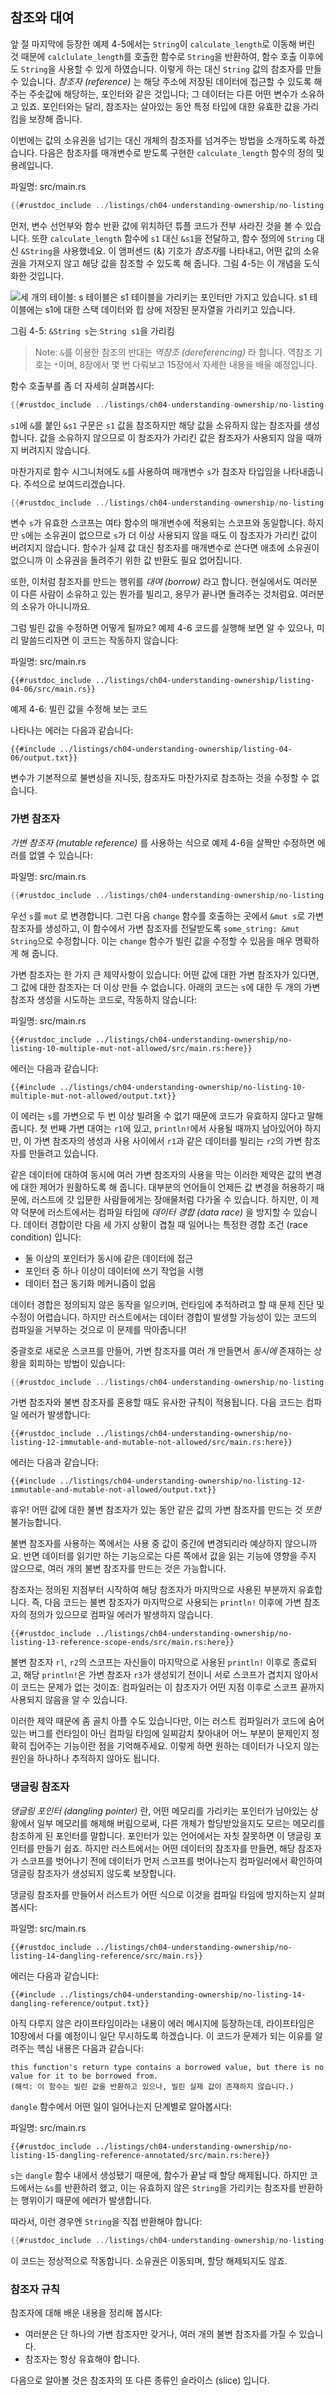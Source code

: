 ## 참조와 대여

앞 절 마지막에 등장한 예제 4-5에서는 `String`이 `calculate_length`로
이동해 버린 것 때문에 `calclulate_length`를 호출한 함수로 `String`을
반환하여, 함수 호출 이후에도 `String`을 사용할 수 있게 하였습니다.
이렇게 하는 대신 `String` 값의 참조자를 만들 수 있습니다.
*참조자 (reference)* 는 해당 주소에 저장된 데이터에 접근할 수 있도록
해주는 주솟값에 해당하는, 포인터와 같은 것입니다; 그 데이터는 다른 어떤
변수가 소유하고 있죠. 포인터와는 달리, 참조자는 살아있는 동안 특정 타입에
대한 유효한 값을 가리킴을 보장해 줍니다.

이번에는 값의 소유권을 넘기는 대신 개체의 참조자를 넘겨주는 방법을 소개하도록 하겠습니다.
다음은 참조자를 매개변수로 받도록 구현한 `calculate_length` 함수의 정의 및 용례입니다.

<span class="filename">파일명: src/main.rs</span>

```rust
{{#rustdoc_include ../listings/ch04-understanding-ownership/no-listing-07-reference/src/main.rs:all}}
```

먼저, 변수 선언부와 함수 반환 값에 위치하던 튜플 코드가 전부 사라진
것을 볼 수 있습니다. 또한 `calculate_length` 함수에 `s1` 대신 `&s1`을
전달하고, 함수 정의에 `String` 대신 `&String`을 사용했네요. 이 앰퍼센드
(&) 기호가 *참조자*를 나타내고, 어떤 값의 소유권을 가져오지 않고 해당 값을
참조할 수 있도록 해 줍니다. 그림 4-5는 이 개념을 도식화한 것입니다.

<img alt="세 개의 테이블: s 테이블은 s1 테이블을 가리키는 포인터만
가지고 있습니다. s1 테이블에는 s1에 대한 스택 데이터와 힙 상에 저장된
문자열을 가리키고 있습니다." src="img/trpl04-05.svg" class="center" />

<span class="caption">그림 4-5: `&String s`는  `String s1`을
가리킴</span>

> Note: `&`를 이용한 참조의 반대는
> *역참조 (dereferencing)* 라 합니다.
> 역참조 기호는 `*`이며, 8장에서 몇 번 다뤄보고
> 15장에서 자세한 내용을 배울 예정입니다.

함수 호출부를 좀 더 자세히 살펴봅시다:

```rust
{{#rustdoc_include ../listings/ch04-understanding-ownership/no-listing-07-reference/src/main.rs:here}}
```

`s1`에 `&`를 붙인 `&s1` 구문은 `s1` 값을 참조하지만 해당 값을 소유하지
않는 참조자를 생성합니다. 값을 소유하지 않으므로 이 참조자가 가리킨 값은
참조자가 사용되지 않을 때까지 버려지지 않습니다.

마찬가지로 함수 시그니처에도 `&`를 사용하여 매개변수 `s`가 참조자 타입임을
나타내줍니다. 주석으로 보여드리겠습니다.

```rust
{{#rustdoc_include ../listings/ch04-understanding-ownership/no-listing-08-reference-with-annotations/src/main.rs:here}}
```

변수 `s`가 유효한 스코프는 여타 함수의 매개변수에 적용되는
스코프와 동일합니다. 하지만 `s`에는 소유권이 없으므로 `s`가
더 이상 사용되지 않을 때도 이 참조자가 가리킨 값이 버려지지
않습니다. 함수가 실제 값 대신 참조자를 매개변수로 쓴다면
애초에 소유권이 없으니까 이 소유권을 돌려주기 위한 값 반환도
필요 없어집니다.

또한, 이처럼 참조자를 만드는 행위를 *대여 (borrow)* 라고 합니다.
현실에서도 여러분이 다른 사람이 소유하고 있는 뭔가를 빌리고,
용무가 끝나면 돌려주는 것처럼요. 여러분의 소유가 아니니까요.

그럼 빌린 값을 수정하면 어떻게 될까요? 예제 4-6 코드를
실행해 보면 알 수 있으나, 미리 말씀드리자면 이 코드는 작동하지 않습니다:

<span class="filename">파일명: src/main.rs</span>

```rust,ignore,does_not_compile
{{#rustdoc_include ../listings/ch04-understanding-ownership/listing-04-06/src/main.rs}}
```

<span class="caption">예제 4-6: 빌린 값을 수정해 보는 코드</span>

나타나는 에러는 다음과 같습니다:

```console
{{#include ../listings/ch04-understanding-ownership/listing-04-06/output.txt}}
```

변수가 기본적으로 불변성을 지니듯,
참조자도 마찬가지로 참조하는 것을 수정할 수 없습니다.

### 가변 참조자

*가변 참조자 (mutable reference)* 를 사용하는 식으로 예제 4-6을 살짝만
수정하면 에러를 없앨 수 있습니다:

<span class="filename">파일명: src/main.rs</span>

```rust
{{#rustdoc_include ../listings/ch04-understanding-ownership/no-listing-09-fixes-listing-04-06/src/main.rs}}
```

우선 `s`를 `mut` 로 변경합니다. 그런 다음 `change` 함수를 호출하는 곳에서
`&mut s`로 가변 참조자를 생성하고, 이 함수에서 가변 참조자를 전달받도록
`some_string: &mut String`으로 수정합니다. 이는 `change` 함수가
빌린 값을 수정할 수 있음을 매우 명확하게 해 줍니다.

가변 참조자는 한 가지 큰 제약사항이 있습니다: 어떤 값에 대한 가변 참조자가
있다면, 그 값에 대한 참조자는 더 이상 만들 수 없습니다. 아래의 코드는
`s`에 대한 두 개의 가변 참조자 생성을 시도하는 코드로, 작동하지 않습니다:

<span class="filename">파일명: src/main.rs</span>

```rust,ignore,does_not_compile
{{#rustdoc_include ../listings/ch04-understanding-ownership/no-listing-10-multiple-mut-not-allowed/src/main.rs:here}}
```

에러는 다음과 같습니다:

```console
{{#include ../listings/ch04-understanding-ownership/no-listing-10-multiple-mut-not-allowed/output.txt}}
```

이 에러는 `s`를 가변으로 두 번 이상 빌려올 수 없기 때문에 코드가
유효하지 않다고 말해줍니다. 첫 번째 가변 대여는 `r1`에 있고,
`println!`에서 사용될 때까지 남아있어야 하지만, 이 가변 참조자의
생성과 사용 사이에서 `r1`과 같은 데이터를 빌리는 `r2`의 가변 참조자를
만들려고 있습니다.

같은 데이터에 대하여 동시에 여러 가변 참조자의 사용을 막는 이러한
제약은 값의 변경에 대한 제어가 원활하도록 해 줍니다. 대부분의 언어들이
언제든 값 변경을 허용하기 때문에, 러스트에 갓 입문한 사람들에게는 장애물처럼
다가올 수 있습니다. 하지만, 이 제약 덕분에 러스트에서는 컴파일 타임에
*데이터 경합 (data race)* 을 방지할 수 있습니다. 데이터 경합이란 다음
세 가지 상황이 겹칠 때 일어나는 특정한 경합 조건 (race condition) 입니다:

* 둘 이상의 포인터가 동시에 같은 데이터에 접근
* 포인터 중 하나 이상이 데이터에 쓰기 작업을 시행
* 데이터 접근 동기화 메커니즘이 없음

데이터 경합은 정의되지 않은 동작을 일으키며, 런타임에 추적하려고 할 때
문제 진단 및 수정이 어렵습니다. 하지만 러스트에서는 데이터 경합이 발생할
가능성이 있는 코드의 컴파일을 거부하는 것으로 이 문제를 막아줍니다!

중괄호로 새로운 스코프를 만들어, 가변 참조자를 여러 개 만들면서 *동시에*
존재하는 상황을 회피하는 방법이 있습니다:

```rust
{{#rustdoc_include ../listings/ch04-understanding-ownership/no-listing-11-muts-in-separate-scopes/src/main.rs:here}}
```

가변 참조자와 불변 참조자를 혼용할 때도 유사한 규칙이 적용됩니다.
다음 코드는 컴파일 에러가 발생합니다:

```rust,ignore,does_not_compile
{{#rustdoc_include ../listings/ch04-understanding-ownership/no-listing-12-immutable-and-mutable-not-allowed/src/main.rs:here}}
```

에러는 다음과 같습니다:

```console
{{#include ../listings/ch04-understanding-ownership/no-listing-12-immutable-and-mutable-not-allowed/output.txt}}
```

휴우! 어떤 값에 대한 불변 참조자가 있는 동안 같은 값의 가변 참조자를 만드는 것
*또한* 불가능합니다.

불변 참조자를 사용하는 쪽에서는 사용 중 값이 중간에 변경되리라
예상하지 않으니까요. 반면 데이터를 읽기만 하는 기능으로는 다른 쪽에서
값을 읽는 기능에 영향을 주지 않으므로, 여러 개의 불변 참조자를 만드는 것은
가능합니다.

참조자는 정의된 지점부터 시작하여 해당 참조자가 마지막으로
사용된 부분까지 유효합니다. 즉, 다음 코드는 불변 참조자가 마지막으로
사용되는 `println!` 이후에 가변 참조자의 정의가 있으므로 컴파일 에러가
발생하지 않습니다.

```rust,edition2021
{{#rustdoc_include ../listings/ch04-understanding-ownership/no-listing-13-reference-scope-ends/src/main.rs:here}}
```

불변 참조자 `rl`, `r2`의 스코프는 자신들이 마지막으로 사용된
`println!` 이후로 종료되고, 해당 `println!`은  가변 참조자 `r3`가
생성되기 전이니 서로 스코프가 겹치지 않아서 이 코드는 문제가 없는 것이죠:
컴파일러는 이 참조자가 어떤 지점 이후로 스코프 끝까지 사용되지 않음을
알 수 있습니다.

이러한 제약 때문에 좀 골치 아플 수도 있습니다만, 이는 러스트 컴파일러가
코드에 숨어 있는 버그를 런타임이 아닌 컴파일 타임에 일찌감치 찾아내어
어느 부분이 문제인지 정확히 집어주는 기능이란 점을 기억해주세요. 이렇게
하면 원하는 데이터가 나오지 않는 원인을 하나하나 추적하지 않아도 됩니다.

### 댕글링 참조자

*댕글링 포인터 (dangling pointer)* 란, 어떤 메모리를 가리키는
포인터가 남아있는 상황에서 일부 메모리를 해제해 버림으로써,
다른 개체가 할당받았을지도 모르는 메모리를 참조하게 된 포인터를 말합니다.
포인터가 있는 언어에서는 자칫 잘못하면 이 댕글링 포인터를 만들기 쉽죠.
하지만 러스트에서는 어떤 데이터의 참조자를 만들면, 해당 참조자가 스코프를
벗어나기 전에 데이터가 먼저 스코프를 벗어나는지 컴파일러에서 확인하여
댕글링 참조자가 생성되지 않도록 보장합니다.

댕글링 참조자를 만들어서 러스트가 어떤 식으로 이것을 컴파일 타임에
방지하는지 살펴봅시다:

<span class="filename">파일명: src/main.rs</span>

```rust,ignore,does_not_compile
{{#rustdoc_include ../listings/ch04-understanding-ownership/no-listing-14-dangling-reference/src/main.rs}}
```

에러는 다음과 같습니다:

```console
{{#include ../listings/ch04-understanding-ownership/no-listing-14-dangling-reference/output.txt}}
```

아직 다루지 않은 라이프타임이라는 내용이 에러 메시지에 등장하는데,
라이프타임은 10장에서 다룰 예정이니 일단 무시하도록 하겠습니다.
이 코드가 문제가 되는 이유를 알려주는 핵심 내용은 다음과 같습니다:

```text
this function's return type contains a borrowed value, but there is no value for it to be borrowed from.
(해석: 이 함수는 빌린 값을 반환하고 있으나, 빌린 실제 값이 존재하지 않습니다.)
```

`dangle` 함수에서 어떤 일이 일어나는지
단계별로 알아봅시다:

<span class="filename">파일명: src/main.rs</span>

```rust,ignore,does_not_compile
{{#rustdoc_include ../listings/ch04-understanding-ownership/no-listing-15-dangling-reference-annotated/src/main.rs:here}}
```

`s`는  `dangle` 함수 내에서 생성됐기 때문에,
함수가 끝날 때 할당 해제됩니다.
하지만 코드에서는 `&s`를 반환하려 했고, 이는 유효하지 않은 `String`을 가리키는
참조자를 반환하는 행위이기 때문에 에러가 발생합니다.

따라서, 이런 경우엔 `String`을 직접 반환해야 합니다:

```rust
{{#rustdoc_include ../listings/ch04-understanding-ownership/no-listing-16-no-dangle/src/main.rs:here}}
```

이 코드는 정상적으로 작동합니다.
소유권은 이동되며, 할당 해제되지도 않죠.

### 참조자 규칙

참조자에 대해 배운 내용을 정리해 봅시다:

* 여러분은 단 하나의 가변 참조자만 갖거나,
  여러 개의 불변 참조자를 가질 수 있습니다.
* 참조자는 항상 유효해야 합니다.

다음으로 알아볼 것은 참조자의 또 다른 종류인 슬라이스 (slice) 입니다.
